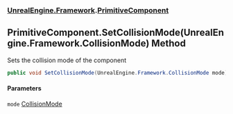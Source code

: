 ### [UnrealEngine.Framework](./UnrealEngine-Framework.md 'UnrealEngine.Framework').[PrimitiveComponent](./UnrealEngine-Framework-PrimitiveComponent.md 'UnrealEngine.Framework.PrimitiveComponent')
## PrimitiveComponent.SetCollisionMode(UnrealEngine.Framework.CollisionMode) Method
Sets the collision mode of the component  
```csharp
public void SetCollisionMode(UnrealEngine.Framework.CollisionMode mode);
```
#### Parameters
<a name='UnrealEngine-Framework-PrimitiveComponent-SetCollisionMode(UnrealEngine-Framework-CollisionMode)-mode'></a>
`mode` [CollisionMode](./UnrealEngine-Framework-CollisionMode.md 'UnrealEngine.Framework.CollisionMode')  
  
